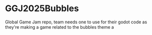 # GGJ2025Bubbles
Global Game Jam repo, team needs one to use for their godot code as they're making a game related to the bubbles theme
a
